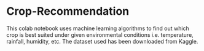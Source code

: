 # Crop-Recommendation
This colab notebook uses machine learning algorithms to find out which crop is best suited under given environmental conditions i.e. temperature, rainfall, humidity, etc. The dataset used has been downloaded from Kaggle.
